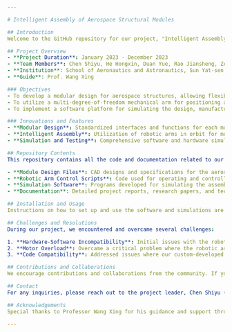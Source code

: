 ```yaml
---

# Intelligent Assembly of Aerospace Structural Modules

## Introduction
Welcome to the GitHub repository for our project, "Intelligent Assembly of Aerospace Structural Modules." This project was conducted by a dedicated team of students from Sun Yat-sen University(SYSU), under the guidance of Professor Wang Xing. Our goal was to explore innovative technologies for the intelligent assembly of aerospace structural modules, focusing on the use of a single-arm robotic arm for precise positioning and rapid connection of pre-designed modular components.

## Project Overview
- **Project Duration**: January 2023 - December 2023
- **Team Members**: Chen Shiyu, He Hongxin, Duan Yue, Rao Jiansheng, Zeng Xinyue(陈诗雨, 何泓辛, 段跃, 饶鉴晟, 曾欣玥)
- **Institution**: School of Aeronautics and Astronautics, Sun Yat-sen University(SYSU)
- **Guide**: Prof. Wang Xing

### Objectives
- To develop a modular design for aerospace structures, allowing flexible combination and reconstruction according to different needs and environments.
- To utilize a multi-degree-of-freedom mechanical arm for positioning and assembly of modules.
- To implement a software platform for simulating the design, manufacturing, transport, launch, and in-orbit assembly of aerospace structural modules.

### Innovations and Features
- **Modular Design**: Standardized interfaces and functions for each module, enhancing adaptability and practicality.
- **Intelligent Assembly**: Utilization of robotic arms in orbit for module positioning and connection.
- **Simulation and Testing**: Comprehensive software and hardware simulations to validate the feasibility and effectiveness of our technological solutions.

## Repository Contents
This repository contains all the code and documentation related to our project. Here’s what you’ll find:

- **Module Design Files**: CAD designs and specifications for the aerospace modules.
- **Robotic Arm Control Scripts**: Code used for operating and controlling the robotic arm during the assembly process.
- **Simulation Software**: Programs developed for simulating the assembly process.
- **Documentation**: Detailed project reports, research papers, and technical documentation.

## Installation and Usage
Instructions on how to set up and use the software and simulations are provided in the respective directories. Please refer to the README files in each folder for detailed steps.

## Challenges and Resolutions
During our project, we encountered and overcame several challenges:

1. **Hardware-Software Incompatibility**: Initial issues with the robotic arm hardware not aligning with the provided software. Resolved through collaborative efforts with the manufacturer.
2. **Motor Overload**: Overcame a critical problem where the robotic arm's motor was overloaded and damaged, necessitating repairs.
3. **Code Compatibility**: Addressed issues where our custom-developed code was not running on the robotic arm’s system environment, requiring environment configuration.

## Contributions and Collaborations
We encourage contributions and collaborations from the community. If you're interested in improving the code, suggest features, or report bugs, please feel free to open an issue or submit a pull request.

## Contact
For any inquiries, please reach out to the project leader, Chen Shiyu (email: chenshy286@mail2.sysu.edu.cn).

## Acknowledgements
Special thanks to Professor Wang Xing for his guidance and support throughout the project. This project was made possible by the resources and facilities provided by Zhongshan University.

---
```

